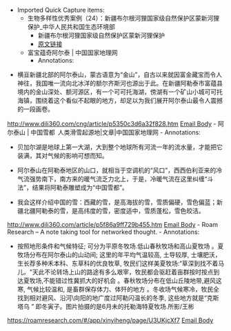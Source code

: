 - Imported Quick Capture items:
    - 生物多样性优秀案例（24）：新疆布尔根河狸国家级自然保护区蒙新河狸保护_中华人民共和国生态环境部
        - 新疆布尔根河狸国家级自然保护区蒙新河狸保护
        - [原文链接](https://www.mee.gov.cn/ywgz/zrstbh/swdyxbh/202212/t20221229_1008989.shtml)
    - 富宝蕴奇阿尔泰 | 中国国家地理网
        - Annotations:

* 横亘新疆北部的阿尔泰山，蒙古语意为“金山”，自古以来就因富金藏宝而令人神往，我国唯一流向北冰洋的额尔齐斯河也源出于此。在新疆阿勒泰市富蕴县境内的金山深处、额河源区，有一个可可托海湖，傍湖有一个矿山小城可可托海镇，围绕着这个看似不起眼的地方，却足以为我们展开阿尔泰山最令人震撼的一段画卷。



http://www.dili360.com/cng/article/p5350c3d6a32f828.htm [Email Body](https://files.todoist.com/bMBGwDorPTjDg6DzhQgq-pfUbBcaimWo1o0n3sUsy76AERUqtGBe8jJR9FMD-guM/by/21878347/as/file.html)
    - 阿尔泰山 | 中国雪都 人类滑雪起源地|文章|中国国家地理网
        - Annotations:

* 贝加尔湖是地球上第一大湖，大到整个地球所有河流一年的流水量，才能把它装满，其对气候的影响可想而知。

* 阿尔泰山在阿勒泰地区的山口，就相当于空调机的“风口”，西西伯利亚来的冷气流强势南下，南方来的暖气流乏力北上，于是，冷暖气流在这里纠缠“斗法”，结果将阿勒泰雕塑成为“中国雪都”。

* 我会这样介绍中国的雪：西藏的雪，是高海拔的雪，雪质偏硬，雪色偏蓝；新疆北疆阿勒泰的雪，是高纬度的雪，密度适中，雪质蓬松，雪色皎洁。



http://www.dili360.com/article/p5f86a9ff729b455.htm [Email Body](https://files.todoist.com/YD3SSwbouM-xwHEhmmie0-gRWKSf4-HIw_CyzxiAiz40L4zwvhv7BeQFUDWswGJC/by/21878347/as/file.html)
    - Roam Research – A note taking tool for networked thought.
        - Annotations:

* 按照地形条件和气候特征; 可分为平原冬牧场.低山春秋牧场和高山夏牧场 。夏牧场分布在阿尔泰山的山动间; 这里的年平均气温较高, 土导较厚, 士壤肥沃， 生长荐多种禾本科、东草科的优良牧草, 牧民们这样美夏牧场:“草深到找不着马儿。"天此不论转场上山的路途有多么艰宰，牧民都会驱赶着亩群按时按点到达夏牧场,不能错过性冀抓大的好机会 。春秋牧场分布在低山丘陵地带,避风这寒, 气候比较温和, 是畜群保存体力、体歼的地方 。冬收场气候寒冷，牧民全找到相对避风、沿河\向阳的地广度过阿勒闪温长的冬季, 这些地方就是“克斯塔乌 ” 即冬寅子。图片拍摄的是6月未的托勒海特夏牧场.所影/王彬



https://roamresearch.com/#/app/xinyiheng/page/U3UKjcXf7 [Email Body](https://files.todoist.com/rJNLVqgak_s1UQP6dZvejqH_5xFzOUx9EyhiR-akr2_mzX22oSZ1R48HzieFh_lZ/by/21878347/as/file.html)
